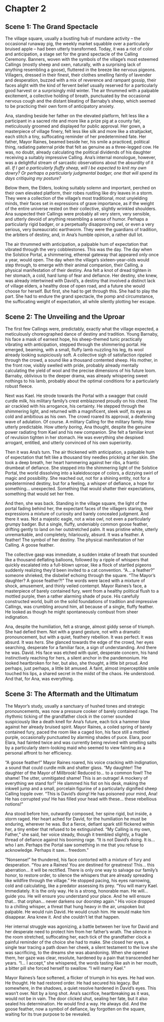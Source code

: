 # Chapter 2

## Scene 1: The Grand Spectacle

The village square, usually a bustling hub of mundane activity – the occasional runaway pig, the weekly market squabble over a particularly bruised apple – had been utterly transformed. Today, it was a riot of color and anticipation, a stage set for the grand spectacle of the Calling Ceremony. Banners, woven with the symbols of the village’s most esteemed Callings (mostly sheep and oxen, naturally, with a surprising lack of anything resembling a goose), fluttered in the breeze like nervous pigeons. Villagers, dressed in their finest, their clothes smelling faintly of lavender and desperation, buzzed with a mix of reverence and rampant gossip, their faces alight with the kind of fervent belief usually reserved for a particularly good harvest or a surprisingly mild winter. The air thrummed with a palpable excitement, a collective holding of breath, punctuated by the occasional nervous cough and the distant bleating of Barnaby’s sheep, which seemed to be practicing their own form of anticipatory anxiety.

Ana, standing beside her father on the elevated platform, felt less like a participant in a sacred rite and more like a prize pig at a county fair, meticulously groomed and displayed for public approval. Her gown, a masterpiece of village finery, felt less like silk and more like a straitjacket, each stitch a tiny, suffocating reminder of her predetermined fate. Her father, Mayor Raines, beamed beside her, his smile a practiced, political thing, radiating paternal pride that felt as genuine as a three-legged cow. He was, no doubt, already calculating the political dividends of his daughter receiving a suitably impressive Calling. Ana’s internal monologue, however, was a delightful stream of sarcastic observations about the absurdity of it all. *If I get a particularly fluffy sheep, will I be expected to knit my own dowry? Or perhaps a particularly judgmental badger, one that will spend its days critiquing my posture?*

Below them, the Elders, looking suitably solemn and important, perched on their own elevated platform, their robes rustling like dry leaves in a storm. They were a collection of the village’s most traditional, most unyielding minds, their faces set in expressions of grave importance, as if the weight of the entire universe rested on their collective, slightly wrinkled shoulders. Ana suspected their Callings were probably all very stern, very sensible, and utterly devoid of anything resembling a sense of humor. Perhaps a particularly rigid badger, or a perpetually disapproving owl, or even a very serious, very bureaucratic earthworm. They were the guardians of tradition, the arbiters of destiny, and, in Ana’s humble opinion, a rather dull lot.

The air thrummed with anticipation, a palpable hum of expectation that vibrated through the very cobblestones. This was the day. The day when the Solstice Portal, a shimmering, ethereal gateway that appeared only once a year, would open. The day when the village’s sixteen-year-olds would step through, to emerge with their animal companion, their Calling, a physical manifestation of their destiny. Ana felt a knot of dread tighten in her stomach, a cold, hard lump of fear and defiance. Her destiny, she knew, was already intertwined with David’s, a destiny that involved a distinct lack of village elders, a healthy dose of open road, and a future she would choose for herself. But first, she had to get through this. She had to play the part. She had to endure the grand spectacle, the pomp and circumstance, the suffocating weight of expectation, all while silently plotting her escape.

## Scene 2: The Unveiling and the Uproar

The first few Callings were, predictably, exactly what the village expected, a meticulously choreographed dance of destiny and tradition. Young Barnaby, his face a mask of earnest hope, his sheep-themed tunic practically vibrating with anticipation, stepped through the shimmering portal. He emerged, beaming, with a small, fluffy lamb nuzzling his leg, its wool already looking suspiciously soft. A collective sigh of satisfaction rippled through the crowd, a sound like a thousand contented sheep. His mother, in the front row, visibly swelled with pride, probably already mentally calculating the yield of wool and the precise dimensions of his future loom. Barnaby, oblivious to the deeper drama, was already whispering sweet nothings to his lamb, probably about the optimal conditions for a particularly robust fleece.

Next was Kael. He strode towards the Portal with a swagger that could curdle milk, his military family’s crest emblazoned proudly on his chest. The air crackled with his arrogance, his certainty. He stepped through the shimmering light, and returned with a magnificent, sleek wolf, its eyes as cold and ambitious as his own. The crowd roared its approval, a deafening wave of adulation. Of course. A military Calling for the military family. How utterly predictable. How utterly *boring*, Ana thought, despite the genuine power radiating from Kael and his new companion. She felt a familiar knot of revulsion tighten in her stomach. He was everything she despised: arrogant, entitled, and utterly convinced of his own superiority.

Then it was Ana’s turn. The air thickened with anticipation, a palpable hum of expectation that felt like a thousand tiny needles pricking at her skin. She took a deep breath, her heart hammering against her ribs, a frantic drumbeat of defiance. She stepped into the shimmering light of the Solstice Portal, the world dissolving into a kaleidoscope of colors, a dizzying swirl of magic and possibility. She reached out, not for a shining entity, not for a predetermined destiny, but for a feeling, a whisper of defiance, a hope for something… unexpected. Something that would shatter their expectations, something that would set her free.

And then, she was back. Standing in the village square, the light of the portal fading behind her, the expectant faces of the villagers staring, their expressions a mixture of curiosity and barely concealed judgment. And there it was. Not a majestic eagle, not a wise owl, not even a particularly grumpy badger. But a single, fluffy, undeniably common goose feather, drifting gently to land on her outstretched palm. It was pristine white, utterly unremarkable, and completely, hilariously, absurd. It was a feather. A feather! The symbol of her destiny. The physical manifestation of her Calling. A goose feather.

 The collective gasp was immediate, a sudden intake of breath that sounded like a thousand deflating balloons, followed by a ripple of whispers that quickly escalated into a full-blown uproar, like a flock of startled pigeons suddenly realizing they’d been invited to a cat convention. “A… a feather?” someone shrieked, the disbelief echoing through the square. “The Mayor’s daughter? A goose feather?!” The words were laced with a mixture of shock, amusement, and thinly veiled contempt. Mayor Raines’s face, a masterpiece of barely contained fury, went from a healthy political flush to a mottled purple, then a rather alarming shade of puce. His carefully constructed world, built on the solid foundations of tradition and impressive Callings, was crumbling around him, all because of a single, fluffy feather. He looked as though he might spontaneously combust from sheer indignation.

Ana, despite the humiliation, felt a strange, almost giddy sense of triumph. She had defied them. Not with a grand gesture, not with a dramatic pronouncement, but with a quiet, feathery rebellion. It was perfect. It was absurd. It was *hers*. She glanced towards the edge of the crowd, her eyes searching, desperate for a familiar face, a sign of understanding. And there he was. David. His face was etched with quiet, desperate concern, his hand instinctively reaching for hers, a silent anchor in the pandemonium. He looked heartbroken for her, but also, she thought, a little bit proud. And perhaps, just perhaps, a little bit amused. A faint, almost imperceptible smile touched his lips, a shared secret in the midst of the chaos. He understood. And that, for Ana, was everything.

## Scene 3: The Aftermath and the Ultimatum

The Mayor’s study, usually a sanctuary of hushed tones and strategic pronouncements, was now a pressure cooker of barely contained rage. The rhythmic ticking of the grandfather clock in the corner sounded suspiciously like a death knell for Ana’s future, each tick a hammer blow against her already bruised spirit. Mayor Raines, a coiled spring of barely contained fury, paced the room like a caged lion, his face still a mottled purple, occasionally punctuated by alarming shades of puce. Elara, poor Elara, had fainted twice and was currently being revived with smelling salts by a particularly stern-looking maid who seemed to view fainting as a personal affront to her efficiency.

“A goose feather!” Mayor Raines roared, his voice cracking with indignation, a sound that could curdle milk and shatter glass. “My daughter! The daughter of the Mayor of Millbrook! Reduced to… to a common fowl! The shame! The utter, unmitigated shame! This is an outrage! A mockery of everything we stand for!” He slammed his fist on his desk, making the inkwell jump and a small, porcelain figurine of a particularly dignified sheep Calling topple over. “This is David’s doing! He has poisoned your mind, Ana! He has corrupted you! He has filled your head with these… these rebellious notions!”

Ana stood before him, outwardly composed, her spine rigid, but inside, a storm raged. Her heart ached for David, for the humiliation he must be enduring, wherever he was. But a fierce, defiant spark still flickered within her, a tiny ember that refused to be extinguished. “My Calling is my own, Father,” she said, her voice steady, though it trembled slightly, a fragile thread of defiance against his booming rage. “It is not David’s doing. It is… who I am. Perhaps the Portal saw something in me that you refuse to acknowledge. Perhaps it saw… freedom.”

“Nonsense!” he thundered, his face contorted with a mixture of fury and desperation. “You are a Raines! You are destined for greatness! This… this aberration… it will be rectified. There is only one way to salvage our family’s honor, to restore order, to silence the whispers that are already spreading like wildfire through the village.” He stopped pacing, his eyes narrowing, cold and calculating, like a predator assessing its prey. “You will marry Kael. Immediately. It is the only way. He is a strong, honorable man. He will… guide you. He will ensure you understand your place. And he will ensure that… that orphan… never darkens our doorstep again.” His voice dropped to a chilling whisper, a threat that hung heavy in the air, unspoken but palpable. He would ruin David. He would crush him. He would make him disappear. Ana knew it. And she couldn’t let that happen.

Her internal struggle was agonizing, a battle between her love for David and her desperate need to protect him from her father’s wrath. The silence in the room stretched, suffocating her, each tick of the grandfather clock a painful reminder of the choice she had to make. She closed her eyes, a single tear tracing a path down her cheek, a silent testament to the love she was sacrificing, to the dreams she was abandoning. When she opened them, her gaze was clear, resolute, hardened by a pain that transcended her years. “I… I accept,” she whispered, the words tasting like ash in her mouth, a bitter pill she forced herself to swallow. “I will marry Kael.”

Mayor Raines’s face softened, a flicker of triumph in his eyes. He had won. He thought. He had restored order. He had secured his legacy. But somewhere, in the shadows, a quiet resolve hardened in David’s eyes. This wasn’t over. Not by a long shot. Ana’s sacrifice, heartbreaking as it was, would not be in vain. The door clicked shut, sealing her fate, but it also sealed his determination. He would find a way. He always did. And the goose feather, now a symbol of defiance, lay forgotten on the square, waiting for its true purpose to be revealed.
